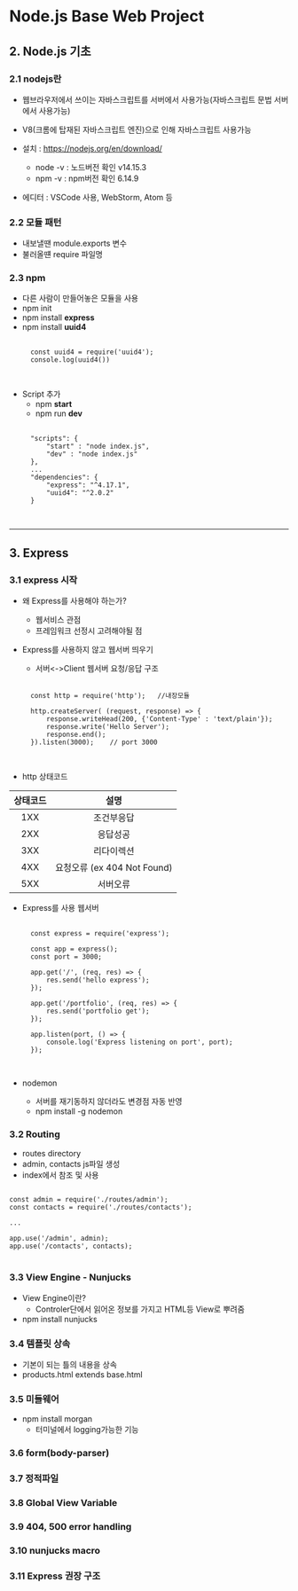 # Node.js Base Web Project

## 2. Node.js 기초

### 2.1 nodejs란
- 웹브라우저에서 쓰이는 자바스크립트를 서버에서 사용가능(자바스크립트 문법 서버에서 사용가능)
- V8(크롬에 탑재된 자바스크립트 엔진)으로 인해 자바스크립트 사용가능

- 설치 : https://nodejs.org/en/download/
    - node -v : 노드버전 확인 v14.15.3
    - npm -v : npm버전 확인 6.14.9

- 에디터 : VSCode 사용, WebStorm, Atom 등

### 2.2 모듈 패턴
- 내보낼땐 module.exports 변수
- 불러올떈 require 파일명

### 2.3 npm
- 다른 사람이 만들어놓은 모듈을 사용
- npm init
- npm install **express**
- npm install **uuid4**
    <pre>
    <code>
    const uuid4 = require('uuid4'); 
    console.log(uuid4())
    </code>
    </pre>
- Script 추가
    - npm **start**
    - npm run **dev**
    <pre>
    <code>
    "scripts": {
        "start" : "node index.js",
        "dev" : "node index.js"
    },
    ...
    "dependencies": {
        "express": "^4.17.1",
        "uuid4": "^2.0.2"
    }
    </code>
    </pre>

---

## 3. Express
### 3.1 express 시작
- 왜 Express를 사용해야 하는가?
    - 웹서비스 관점
    - 프레임워크 선정시 고려해야될 점

- Express를 사용하지 않고 웹서버 띄우기
    - 서버<->Client 웹서버 요청/응답 구조
    <pre>
    <code>
    const http = require('http');   //내장모듈

    http.createServer( (request, response) => {  
        response.writeHead(200, {'Content-Type' : 'text/plain'});
        response.write('Hello Server');
        response.end();
    }).listen(3000);    // port 3000
    </code>
    </pre>
- http 상태코드

|상태코드|설명|
|:---:|:---:|
|1XX|조건부응답|
|2XX|응답성공|
|3XX|리다이렉션|
|4XX|요청오류 (ex 404 Not Found)|
|5XX|서버오류|

- Express를 사용 웹서버 
    <pre>
    <code>
    const express = require('express');

    const app = express();
    const port = 3000;

    app.get('/', (req, res) => {
        res.send('hello express');
    });

    app.get('/portfolio', (req, res) => {
        res.send('portfolio get');
    });

    app.listen(port, () => {
        console.log('Express listening on port', port);
    });
    </code>
    </pre>

- nodemon 
    - 서버를 재기동하지 않더라도 변경점 자동 반영
    - npm install -g nodemon

### 3.2 Routing
- routes directory
- admin, contacts js파일 생성
- index에서 참조 및 사용
<pre>
<code>
const admin = require('./routes/admin');
const contacts = require('./routes/contacts');

...

app.use('/admin', admin);
app.use('/contacts', contacts);
</code>
</pre>

### 3.3 View Engine - Nunjucks
- View Engine이란?
    - Controler단에서 읽어온 정보를 가지고 HTML등 View로 뿌려줌
- npm install nunjucks

### 3.4 템플릿 상속
- 기본이 되는 틀의 내용을 상속
- products.html extends base.html

### 3.5 미들웨어
- npm install morgan
    - 터미널에서 logging가능한 기능
    


### 3.6 form(body-parser)

### 3.7 정적파일


### 3.8 Global View Variable


### 3.9 404, 500 error handling


### 3.10 nunjucks macro



### 3.11 Express 권장 구조